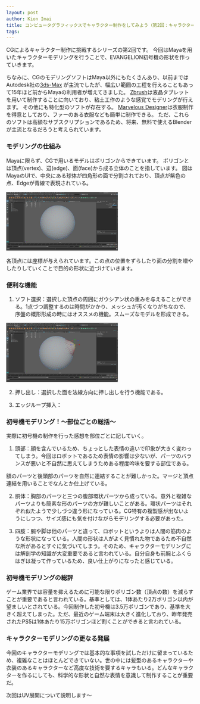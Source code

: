 ```yaml
---
layout: post
author: Kion Imai
title: コンピュータグラフィックスでキャラクター制作をしてみよう（第2回：キャラクターモデリングをおしてみよう！）
tags:
---
```

CGによるキャラクター制作に挑戦するシリーズの第2回です。
今回はMayaを用いたキャラクターモデリングを行うことで、EVANGELION初号機の形状を作っていきます。

ちなみに、CGのモデリングソフトはMaya以外にもたくさんあり、以前まではAutodesk社の[3ds-Max](https://www.autodesk.co.jp/products/3ds-max/)
が主流でしたが、幅広い範囲の工程を行えることもあって15年ほど前からMayaの利用者が増えてきました。
[Zbrush](https://oakcorp.net/pixologic/)は液晶タブレットを用いて制作することに向いており、粘土工作のような感覚でモデリングが行えます。
その他にも特化型のソフトが存在する。
[Marvelous Designer](https://www.marvelousdesigner.com/)は衣服制作を得意としており、ファーのある衣服なども簡単に制作できる。
ただ、これらのソフトは高額なサブスクリプションであるため、将来、無料で使えるBlenderが主流となるだろうと考えられています。

### モデリングの仕組み

Mayaに限らず、CGで用いるモデルはポリゴンからできています。
ポリゴンとは頂点(vertex)、辺(edge)、面(face)から成る立体のことを指しています。
図はMayaのUIで、中央にある球体が四角形の面で分割されており、頂点が紫色の点、Edgeが青線で表現されている。

<img src="/images/KionImai/Sphere.png" width="300">

各頂点には座標が与えられています。この点の位置をずらしたり面の分割を増やしたりしていくことで目的の形状に近づけていきます。

### 便利な機能

1. ソフト選択：選択した頂点の周囲にガウシアン状の重みを与えることができる。1点づつ調整するのは時間がかかり、メッシュが汚くなりがちなので、序盤の概形形成の時にはオススメの機能。スムーズなモデルを形成できる。

<img src="/images/KionImai/SoftSelect.png" width="300">

2. 押し出し：選択した面を法線方向に押し出しを行う機能である。

3. エッジループ挿入：

### 初号機モデリング！～部位ごとの総括～

実際に初号機の制作を行った感想を部位ごとに記していく。

1. 頭部：顔を含んでいるため、ちょっとした表情の違いで印象が大きく変わってしまう。今回はロボットであるため表情の影響は少ないが、パーツのバランスが悪いと不自然に思えてしまうためある程度吟味を要する部位である。

額のパーツと後頭部のパーツを自然に連結することが難しかった。マージと頂点連結を用いることでなんとか仕上げている。

2. 胴体：胸部のパーツと三つの腹部環状パーツから成っている。意外と複雑なパーツよりも簡素な形のパーツの方が難しいことがある。環状パーツはそれぞれ似たようで少しづつ違う形になっている。CG特有の複製感が出ないようにしつつ、サイズ感にも気を付けながらモデリングする必要があった。

3. 四肢：腕や脚は他のパーツと違って、ロボットというよりは人間の筋肉のような形状になっている。人間の形状は人がよく見慣れた物であるため不自然な所があるとすぐに気づいてしまう。そのため、キャラクターモデリングには解剖学の知識が大変重要であると言われている。自分自身も前腕とふくらはぎは凝って作っているため、良い仕上がりになったと感じている。

### 初号機モデリングの総評

ゲーム業界では容量を抑えるために可能な限りポリゴン数（頂点の数）を減らすことが重要であると言われている。基準としては、1体あたり2万ポリゴン以内が望ましいとされている。今回制作した初号機は3.5万ポリゴンであり、基準を大きく超えてしまった。ただ、最近のゲーム端末は大きく進化しており、昨年発売されたPS5は1体あたり15万ポリゴンほど割くことができると言われている。

### キャラクターモデリングの更なる発展
今回のキャラクターモデリングでは基本的な事項を試しただけに留まっているため、複雑なことはほとんどできていない。世の中には髪型のあるキャラクターや衣装のあるキャラクターなど高度な技術を要するキャラもいる。どんなキャラクターを作るにしても、科学的な形状と自然な表情を意識して制作することが重要だ。

次回はUV展開について説明します～
